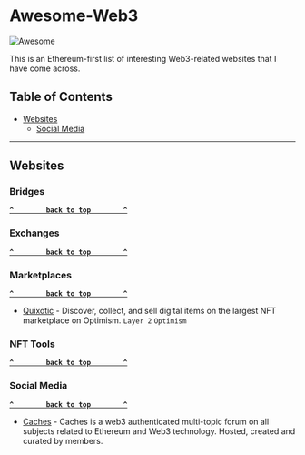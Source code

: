 # Awesome-Web3

[![Awesome](https://cdn.rawgit.com/sindresorhus/awesome/d7305f38d29fed78fa85652e3a63e154dd8e8829/media/badge.svg)](https://github.com/sindresorhus/awesome)

This is an Ethereum-first list of interesting Web3-related websites that I have come across.

## Table of Contents

- [Websites](#websites)
  - [Social Media](#social-media) 

--------------------

## Websites

### Bridges

**[`^        back to top        ^`](#)**

### Exchanges

**[`^        back to top        ^`](#)**

### Marketplaces

**[`^        back to top        ^`](#)**

- [Quixotic](https://quixotic.io/) - Discover, collect, and sell digital items on the largest NFT marketplace on Optimism. `Layer 2` `Optimism`

### NFT Tools

**[`^        back to top        ^`](#)**

### Social Media

**[`^        back to top        ^`](#)**

- [Caches](https://caches.xyz) - Caches is a web3 authenticated multi-topic forum on all subjects related to Ethereum and Web3 technology. Hosted, created and curated by members.
